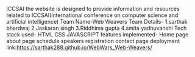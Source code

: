 ICCSAI
the website is designed to provide information and resources related to ICCSAI(international conference on computer science and artificial intelligence)
Team Name-Web Weavers
Team Details-
1.sarthak bhardwaj
2.Jaskaran singh
3.Riddhima gupta
4.smita yadhuvanshi
Tech stack used-
HTML
CSS
JAVASCRIPT
features implemented-
Home page
about page
schedule
speakers
registration
contact page
deployment link:https://sarthak288.github.io/WebWars_Web-Weavers/
